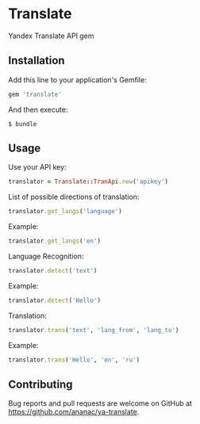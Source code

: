 # Translate

Yandex Translate API gem

## Installation

Add this line to your application's Gemfile:

```ruby
gem 'translate'
```

And then execute:

    $ bundle

## Usage

Use your API key:
```ruby
translator = Translate::TranApi.new('apikey')
```
List of possible directions of translation:
```ruby
translator.get_langs('language')
```
Example:
```ruby
translator.get_langs('en')
```
Language Recognition:
```ruby
translator.detect('text')
```
Example:
```ruby
translator.detect('Hello')
```
Translation:
```ruby
translator.trans('text', 'lang_from', 'lang_to')
```
Example:
```ruby
translator.trans('Hello', 'en', 'ru')
```


## Contributing

Bug reports and pull requests are welcome on GitHub at https://github.com/ananac/ya-translate.

